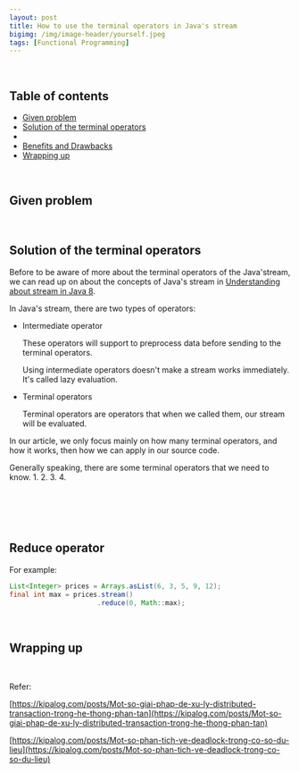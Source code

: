 ```yaml
---
layout: post
title: How to use the terminal operators in Java's stream
bigimg: /img/image-header/yourself.jpeg
tags: [Functional Programming]
---
```





<br>

## Table of contents
- [Given problem](#given-problem)
- [Solution of the terminal operators]()
- []()
- [Benefits and Drawbacks](#benefits-and-drawbacks)
- [Wrapping up](#wrapping-up)


<br>

## Given problem





<br>

## Solution of the terminal operators 

Before to be aware of more about the terminal operators of the Java'stream, we can read up on about the concepts of Java's stream in [Understanding about stream in Java 8](https://ducmanhphan.github.io/2019-05-27-Understanding-about-stream-in-Java-8/).

In Java's stream, there are two types of operators:
- Intermediate operator

    These operators will support to preprocess data before sending to the terminal operators.

    Using intermediate operators doesn't make a stream works immediately. It's called lazy evaluation.

- Terminal operators

    Terminal operators are operators that when we called them, our stream will be evaluated.

In our article, we only focus mainly on how many terminal operators, and how it works, then how we can apply in our source code.

Generally speaking, there are some terminal operators that we need to know.
1. 
2. 
3. 
4. 

<br>

## 




<br>

## Reduce operator


For example:

```java
List<Integer> prices = Arrays.asList(6, 3, 5, 9, 12);
final int max = prices.stream()
                      .reduce(0, Math::max);  
```


<br>

## Wrapping up




<br>

Refer:

[https://kipalog.com/posts/Mot-so-giai-phap-de-xu-ly-distributed-transaction-trong-he-thong-phan-tan](https://kipalog.com/posts/Mot-so-giai-phap-de-xu-ly-distributed-transaction-trong-he-thong-phan-tan)

[https://kipalog.com/posts/Mot-so-phan-tich-ve-deadlock-trong-co-so-du-lieu](https://kipalog.com/posts/Mot-so-phan-tich-ve-deadlock-trong-co-so-du-lieu)

